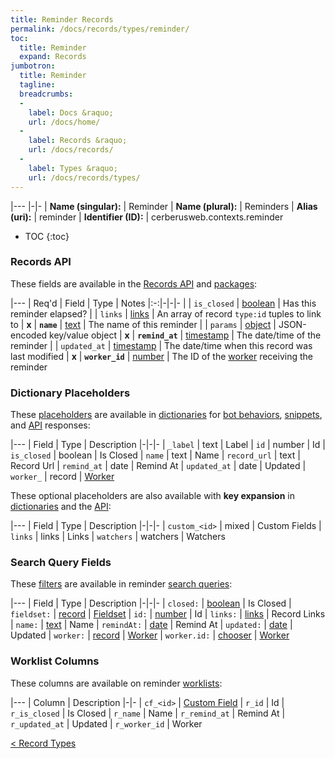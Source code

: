 ```yaml
---
title: Reminder Records
permalink: /docs/records/types/reminder/
toc:
  title: Reminder
  expand: Records
jumbotron:
  title: Reminder
  tagline: 
  breadcrumbs:
  -
    label: Docs &raquo;
    url: /docs/home/
  -
    label: Records &raquo;
    url: /docs/records/
  -
    label: Types &raquo;
    url: /docs/records/types/
---
```


|---
|-|-
| **Name (singular):** | Reminder
| **Name (plural):** | Reminders
| **Alias (uri):** | reminder
| **Identifier (ID):** | cerberusweb.contexts.reminder

* TOC
{:toc}

### Records API

These fields are available in the [Records API](/docs/api/endpoints/records/) and [packages](/docs/packages/):

|---
| Req'd | Field | Type | Notes
|:-:|-|-|-
|   | `is_closed` | [boolean](/docs/records/fields/types/boolean/) | Has this reminder elapsed? 
|   | `links` | [links](/docs/records/fields/types/links/) | An array of record `type:id` tuples to link to 
| **x** | **`name`** | [text](/docs/records/fields/types/text/) | The name of this reminder 
|   | `params` | [object](/docs/records/fields/types/object/) | JSON-encoded key/value object 
| **x** | **`remind_at`** | [timestamp](/docs/records/fields/types/timestamp/) | The date/time of the reminder 
|   | `updated_at` | [timestamp](/docs/records/fields/types/timestamp/) | The date/time when this record was last modified 
| **x** | **`worker_id`** | [number](/docs/records/fields/types/number/) | The ID of the [worker](/docs/records/types/worker/) receiving the reminder 

### Dictionary Placeholders

These [placeholders](/docs/bots/scripting/placeholders/) are available in [dictionaries](/docs/bots/behaviors/dictionaries/) for [bot behaviors](/docs/bots/behaviors/), [snippets](/docs/snippets/), and [API](/docs/api/) responses:

|---
| Field | Type | Description
|-|-|-
| `_label` | text | Label
| `id` | number | Id
| `is_closed` | boolean | Is Closed
| `name` | text | Name
| `record_url` | text | Record Url
| `remind_at` | date | Remind At
| `updated_at` | date | Updated
| `worker_` | record | [Worker](/docs/records/types/worker/)

These optional placeholders are also available with **key expansion** in [dictionaries](/docs/bots/behaviors/dictionaries/#key-expansion) and the [API](/docs/api/responses/#expanding-keys-in-api-requests):

|---
| Field | Type | Description
|-|-|-
| `custom_<id>` | mixed | Custom Fields
| `links` | links | Links
| `watchers` | watchers | Watchers
	
### Search Query Fields

These [filters](/docs/search/filters/) are available in reminder [search queries](/docs/search/):

|---
| Field | Type | Description
|-|-|-
| `closed:` | [boolean](/docs/search/filters/booleans/) | Is Closed
| `fieldset:` | [record](/docs/search/deep-search/) | [Fieldset](/docs/records/types/custom_fieldset/)
| `id:` | [number](/docs/search/filters/numbers/) | Id
| `links:` | [links](/docs/search/filters/links/) | Record Links
| `name:` | [text](/docs/search/filters/text/) | Name
| `remindAt:` | [date](/docs/search/filters/dates/) | Remind At
| `updated:` | [date](/docs/search/filters/dates/) | Updated
| `worker:` | [record](/docs/search/deep-search/) | [Worker](/docs/records/types/worker/)
| `worker.id:` | [chooser](/docs/search/filters/choosers/) | [Worker](/docs/records/types/worker/)
	
### Worklist Columns

These columns are available on reminder [worklists](/docs/worklists/):

|---
| Column | Description
|-|-
| `cf_<id>` | [Custom Field](/docs/records/types/custom_Field/)
| `r_id` | Id
| `r_is_closed` | Is Closed
| `r_name` | Name
| `r_remind_at` | Remind At
| `r_updated_at` | Updated
| `r_worker_id` | Worker

<div class="section-nav">
	<div class="left">
		<a href="/docs/records/types/" class="prev">&lt; Record Types</a>
	</div>
	<div class="right align-right">
	</div>
</div>
<div class="clear"></div>